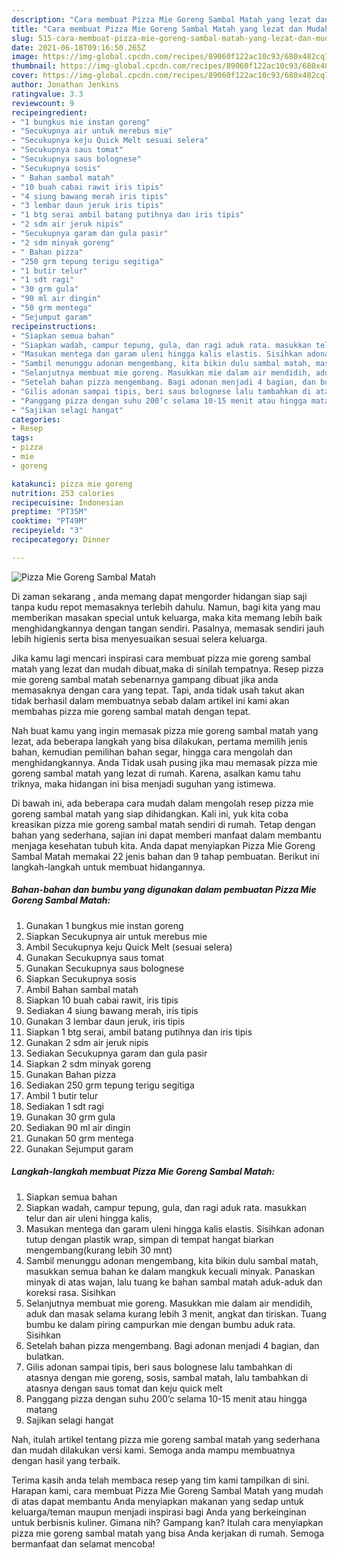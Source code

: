 ```yaml
---
description: "Cara membuat Pizza Mie Goreng Sambal Matah yang lezat dan Mudah Dibuat"
title: "Cara membuat Pizza Mie Goreng Sambal Matah yang lezat dan Mudah Dibuat"
slug: 515-cara-membuat-pizza-mie-goreng-sambal-matah-yang-lezat-dan-mudah-dibuat
date: 2021-06-18T09:16:50.265Z
image: https://img-global.cpcdn.com/recipes/89060f122ac10c93/680x482cq70/pizza-mie-goreng-sambal-matah-foto-resep-utama.jpg
thumbnail: https://img-global.cpcdn.com/recipes/89060f122ac10c93/680x482cq70/pizza-mie-goreng-sambal-matah-foto-resep-utama.jpg
cover: https://img-global.cpcdn.com/recipes/89060f122ac10c93/680x482cq70/pizza-mie-goreng-sambal-matah-foto-resep-utama.jpg
author: Jonathan Jenkins
ratingvalue: 3.3
reviewcount: 9
recipeingredient:
- "1 bungkus mie instan goreng"
- "Secukupnya air untuk merebus mie"
- "Secukupnya keju Quick Melt sesuai selera"
- "Secukupnya saus tomat"
- "Secukupnya saus bolognese"
- "Secukupnya sosis"
- " Bahan sambal matah"
- "10 buah cabai rawit iris tipis"
- "4 siung bawang merah iris tipis"
- "3 lembar daun jeruk iris tipis"
- "1 btg serai ambil batang putihnya dan iris tipis"
- "2 sdm air jeruk nipis"
- "Secukupnya garam dan gula pasir"
- "2 sdm minyak goreng"
- " Bahan pizza"
- "250 grm tepung terigu segitiga"
- "1 butir telur"
- "1 sdt ragi"
- "30 grm gula"
- "90 ml air dingin"
- "50 grm mentega"
- "Sejumput garam"
recipeinstructions:
- "Siapkan semua bahan"
- "Siapkan wadah, campur tepung, gula, dan ragi aduk rata. masukkan telur dan air uleni hingga kalis,"
- "Masukan mentega dan garam uleni hingga kalis elastis. Sisihkan adonan tutup dengan plastik wrap, simpan di tempat hangat biarkan mengembang(kurang lebih 30 mnt)"
- "Sambil menunggu adonan mengembang, kita bikin dulu sambal matah, masukkan semua bahan ke dalam mangkuk kecuali minyak. Panaskan minyak di atas wajan, lalu tuang ke bahan sambal matah aduk-aduk dan koreksi rasa. Sisihkan"
- "Selanjutnya membuat mie goreng. Masukkan mie dalam air mendidih, aduk dan masak selama kurang lebih 3 menit, angkat dan tiriskan. Tuang bumbu ke dalam piring campurkan mie dengan bumbu aduk rata. Sisihkan"
- "Setelah bahan pizza mengembang. Bagi adonan menjadi 4 bagian, dan bulatkan."
- "Gilis adonan sampai tipis, beri saus bolognese lalu tambahkan di atasnya dengan mie goreng, sosis, sambal matah, lalu tambahkan di atasnya dengan saus tomat dan keju quick melt"
- "Panggang pizza dengan suhu 200’c selama 10-15 menit atau hingga matang"
- "Sajikan selagi hangat"
categories:
- Resep
tags:
- pizza
- mie
- goreng

katakunci: pizza mie goreng 
nutrition: 253 calories
recipecuisine: Indonesian
preptime: "PT35M"
cooktime: "PT49M"
recipeyield: "3"
recipecategory: Dinner

---
```



![Pizza Mie Goreng Sambal Matah](https://img-global.cpcdn.com/recipes/89060f122ac10c93/680x482cq70/pizza-mie-goreng-sambal-matah-foto-resep-utama.jpg)

Di zaman  sekarang , anda memang dapat mengorder hidangan siap saji tanpa kudu repot memasaknya terlebih dahulu. Namun, bagi kita yang mau memberikan masakan special untuk keluarga, maka kita memang lebih baik menghidangkannya dengan tangan sendiri. Pasalnya, memasak sendiri jauh lebih higienis serta bisa menyesuaikan sesuai selera keluarga.

Jika kamu lagi mencari inspirasi cara membuat pizza mie goreng sambal matah yang lezat dan mudah dibuat,maka di sinilah tempatnya. Resep pizza mie goreng sambal matah  sebenarnya gampang dibuat jika anda memasaknya dengan cara yang tepat. Tapi, anda tidak usah takut akan tidak berhasil dalam membuatnya 
sebab dalam artikel ini kami akan membahas pizza mie goreng sambal matah dengan tepat.  



Nah buat kamu yang ingin memasak pizza mie goreng sambal matah yang lezat, ada beberapa langkah yang bisa dilakukan, pertama memilih jenis bahan, kemudian pemilihan bahan segar, hingga cara mengolah dan menghidangkannya. Anda Tidak usah pusing jika mau memasak pizza mie goreng sambal matah yang lezat di rumah. Karena, asalkan kamu  tahu triknya, maka hidangan ini bisa menjadi suguhan yang istimewa.

Di bawah ini, ada beberapa cara mudah dalam mengolah resep pizza mie goreng sambal matah yang siap dihidangkan. Kali ini, yuk kita coba kreasikan pizza mie goreng sambal matah sendiri di rumah. Tetap dengan bahan yang sederhana, sajian ini dapat memberi manfaat dalam membantu menjaga kesehatan tubuh kita. Anda dapat menyiapkan Pizza Mie Goreng Sambal Matah memakai 22 jenis bahan dan 9 tahap pembuatan. Berikut ini langkah-langkah untuk membuat hidangannya.

<!--inarticleads1-->

##### Bahan-bahan dan bumbu yang digunakan dalam pembuatan Pizza Mie Goreng Sambal Matah:

1. Gunakan 1 bungkus mie instan goreng
1. Siapkan Secukupnya air untuk merebus mie
1. Ambil Secukupnya keju Quick Melt (sesuai selera)
1. Gunakan Secukupnya saus tomat
1. Gunakan Secukupnya saus bolognese
1. Siapkan Secukupnya sosis
1. Ambil  Bahan sambal matah
1. Siapkan 10 buah cabai rawit, iris tipis
1. Sediakan 4 siung bawang merah, iris tipis
1. Gunakan 3 lembar daun jeruk, iris tipis
1. Siapkan 1 btg serai, ambil batang putihnya dan iris tipis
1. Gunakan 2 sdm air jeruk nipis
1. Sediakan Secukupnya garam dan gula pasir
1. Siapkan 2 sdm minyak goreng
1. Gunakan  Bahan pizza
1. Sediakan 250 grm tepung terigu segitiga
1. Ambil 1 butir telur
1. Sediakan 1 sdt ragi
1. Gunakan 30 grm gula
1. Sediakan 90 ml air dingin
1. Gunakan 50 grm mentega
1. Gunakan Sejumput garam




<!--inarticleads2-->

##### Langkah-langkah membuat Pizza Mie Goreng Sambal Matah:

1. Siapkan semua bahan
1. Siapkan wadah, campur tepung, gula, dan ragi aduk rata. masukkan telur dan air uleni hingga kalis,
1. Masukan mentega dan garam uleni hingga kalis elastis. Sisihkan adonan tutup dengan plastik wrap, simpan di tempat hangat biarkan mengembang(kurang lebih 30 mnt)
1. Sambil menunggu adonan mengembang, kita bikin dulu sambal matah, masukkan semua bahan ke dalam mangkuk kecuali minyak. Panaskan minyak di atas wajan, lalu tuang ke bahan sambal matah aduk-aduk dan koreksi rasa. Sisihkan
1. Selanjutnya membuat mie goreng. Masukkan mie dalam air mendidih, aduk dan masak selama kurang lebih 3 menit, angkat dan tiriskan. Tuang bumbu ke dalam piring campurkan mie dengan bumbu aduk rata. Sisihkan
1. Setelah bahan pizza mengembang. Bagi adonan menjadi 4 bagian, dan bulatkan.
1. Gilis adonan sampai tipis, beri saus bolognese lalu tambahkan di atasnya dengan mie goreng, sosis, sambal matah, lalu tambahkan di atasnya dengan saus tomat dan keju quick melt
1. Panggang pizza dengan suhu 200’c selama 10-15 menit atau hingga matang
1. Sajikan selagi hangat




Nah, itulah artikel tentang  pizza mie goreng sambal matah  yang sederhana dan mudah dilakukan versi kami. Semoga anda mampu membuatnya dengan hasil yang terbaik. 

Terima kasih anda telah membaca resep yang tim kami tampilkan di sini. Harapan kami, cara membuat  Pizza Mie Goreng Sambal Matah yang mudah di atas dapat membantu Anda menyiapkan makanan yang sedap untuk keluarga/teman maupun menjadi inspirasi bagi Anda yang berkeinginan untuk berbisnis kuliner. Gimana nih? Gampang kan? Itulah cara menyiapkan pizza mie goreng sambal matah yang bisa Anda kerjakan di rumah. Semoga bermanfaat dan selamat mencoba!

